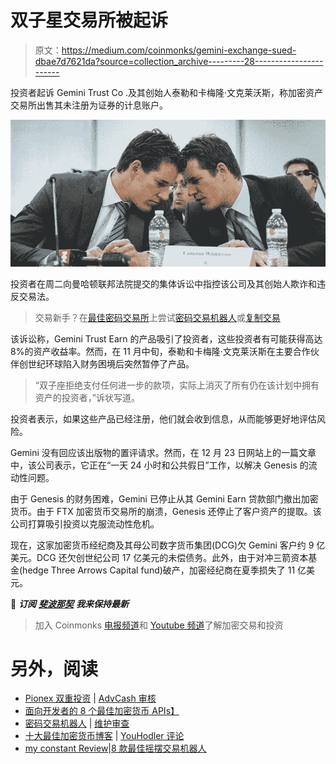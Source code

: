 # 双子星交易所被起诉

> 原文：<https://medium.com/coinmonks/gemini-exchange-sued-dbae7d7621da?source=collection_archive---------28----------------------->

投资者起诉 Gemini Trust Co .及其创始人泰勒和卡梅隆·文克莱沃斯，称加密资产交易所出售其未注册为证券的计息账户。

![](img/70d27269dfbabb70ada4d7f8d93875a1.png)

投资者在周二向曼哈顿联邦法院提交的集体诉讼中指控该公司及其创始人欺诈和违反交易法。

> 交易新手？在[最佳密码交易所](/coinmonks/crypto-exchange-dd2f9d6f3769)上尝试[密码交易机器人](/coinmonks/crypto-trading-bot-c2ffce8acb2a)或[复制交易](/coinmonks/top-10-crypto-copy-trading-platforms-for-beginners-d0c37c7d698c)

该诉讼称，Gemini Trust Earn 的产品吸引了投资者，这些投资者有可能获得高达 8%的资产收益率。然而，在 11 月中旬，泰勒和卡梅隆·文克莱沃斯在主要合作伙伴创世纪环球陷入财务困境后突然暂停了产品。

> “双子座拒绝支付任何进一步的款项，实际上消灭了所有仍在该计划中拥有资产的投资者，”诉状写道。

投资者表示，如果这些产品已经注册，他们就会收到信息，从而能够更好地评估风险。

Gemini 没有回应该出版物的置评请求。然而，在 12 月 23 日网站上的一篇文章中，该公司表示，它正在“一天 24 小时和公共假日”工作，以解决 Genesis 的流动性问题。

由于 Genesis 的财务困难，Gemini 已停止从其 Gemini Earn 贷款部门撤出加密货币。由于 FTX 加密货币交易所的崩溃，Genesis 还停止了客户资产的提取。该公司打算吸引投资以克服流动性危机。

现在，这家加密货币经纪商及其母公司数字货币集团(DCG)欠 Gemini 客户约 9 亿美元。DCG 还欠创世纪公司 17 亿美元的未偿债务。此外，由于对冲三箭资本基金(hedge Three Arrows Capital fund)破产，加密经纪商在夏季损失了 11 亿美元。

📰 ***订阅*** [***斐波那契***](/@unclefibonacci) ***我来保持最新***

> 加入 Coinmonks [电报频道](https://t.me/coincodecap)和 [Youtube 频道](https://www.youtube.com/c/coinmonks/videos)了解加密交易和投资

# 另外，阅读

*   [Pionex 双重投资](https://coincodecap.com/pionex-dual-investment) | [AdvCash 审核](https://coincodecap.com/advcash-review)
*   [面向开发者的 8 个最佳加密货币 APIs】](https://coincodecap.com/best-cryptocurrency-apis)
*   [密码交易机器人](/coinmonks/crypto-trading-bot-c2ffce8acb2a) | [维护审查](https://coincodecap.com/uphold-review)
*   [十大最佳加密货币博客](https://coincodecap.com/best-cryptocurrency-blogs) | [YouHodler 评论](https://coincodecap.com/youhodler-review)
*   [my constant Review](https://coincodecap.com/myconstant-review)|[8 款最佳摇摆交易机器人](https://coincodecap.com/best-swing-trading-bots)